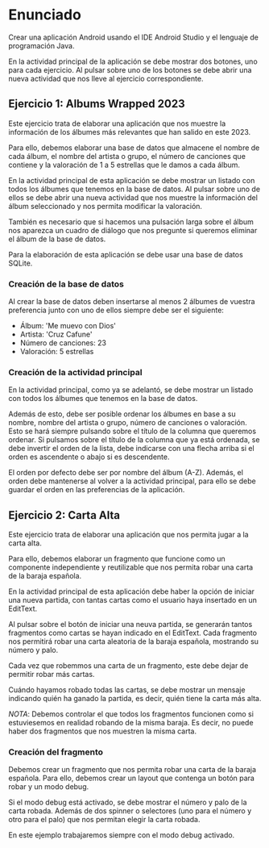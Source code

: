 # Enunciado

Crear una aplicación Android usando el IDE Android Studio y el lenguaje de programación Java. 

En la actividad principal de la aplicación se debe mostrar dos botones, uno para cada ejercicio. Al pulsar sobre uno de los botones se debe abrir una nueva actividad que nos lleve al ejercicio correspondiente.

## Ejercicio 1: Albums Wrapped 2023

Este ejercicio trata de elaborar una aplicación que nos muestre la información de los álbumes más relevantes que han salido en este 2023.

Para ello, debemos elaborar una base de datos que almacene el nombre de cada álbum, el nombre del artista o grupo, el número de canciones que contiene y la valoración de 1 a 5 estrellas que le damos a cada álbum.

En la actividad principal de esta aplicación se debe mostrar un listado con todos los álbumes que tenemos en la base de datos. Al pulsar sobre uno de ellos se debe abrir una nueva actividad que nos muestre la información del álbum seleccionado y nos permita modificar la valoración.

También es necesario que si hacemos una pulsación larga sobre el álbum nos aparezca un cuadro de diálogo que nos pregunte si queremos eliminar el álbum de la base de datos.

Para la elaboración de esta aplicación se debe usar una base de datos SQLite.

### Creación de la base de datos

Al crear la base de datos deben insertarse al menos 2 álbumes de vuestra preferencia junto con uno de ellos siempre debe ser el siguiente:
 - Álbum: 'Me muevo con Dios'
 - Artista: 'Cruz Cafune'
 - Número de canciones: 23
 - Valoración: 5 estrellas

### Creación de la actividad principal

En la actividad principal, como ya se adelantó, se debe mostrar un listado con todos los álbumes que tenemos en la base de datos.

Además de esto, debe ser posible ordenar los álbumes en base a su nombre, nombre del artista o grupo, número de canciones o valoración. 
Esto se hará siempre pulsando sobre el título de la columna que queremos ordenar. Si pulsamos sobre el título de la columna que ya está ordenada, se debe invertir el orden de la lista, debe indicarse con una flecha arriba si el orden es ascendente o abajo si es descendente.

El orden por defecto debe ser por nombre del álbum (A-Z). Además, el orden debe mantenerse al volver a la actividad principal, para ello se debe guardar el orden en las preferencias de la aplicación.

## Ejercicio 2: Carta Alta

Este ejercicio trata de elaborar una aplicación que nos permita jugar a la carta alta. 

Para ello, debemos elaborar un fragmento que funcione como un componente independiente y reutilizable que nos permita robar una carta de la baraja española.

En la actividad principal de esta aplicación debe haber la opción de iniciar una nueva partida, con tantas cartas como el usuario haya insertado en un EditText.

Al pulsar sobre el botón de iniciar una neuva partida, se generarán tantos fragmentos como cartas se hayan indicado en el EditText. Cada fragmento nos permitirá robar una carta aleatoria de la baraja española, mostrando su número y palo.

Cada vez que robemmos una carta de un fragmento, este debe dejar de permitir robar más cartas. 

Cuándo hayamos robado todas las cartas, se debe mostrar un mensaje indicando quién ha ganado la partida, es decir, quién tiene la carta más alta.

*NOTA*: Debemos controlar el que todos los fragmentos funcionen como si estuviesemos en realidad robando de la misma baraja. Es decir, no puede haber dos fragmentos que nos muestren la misma carta.

### Creación del fragmento

Debemos crear un fragmento que nos permita robar una carta de la baraja española. Para ello, debemos crear un layout que contenga un botón para robar y un modo debug.

Si el modo debug está activado, se debe mostrar el número y palo de la carta robada. Además de dos spinner o selectores (uno para el número y otro para el palo) que nos permitan elegir la carta robada. 

En este ejemplo trabajaremos siempre con el modo debug activado.

